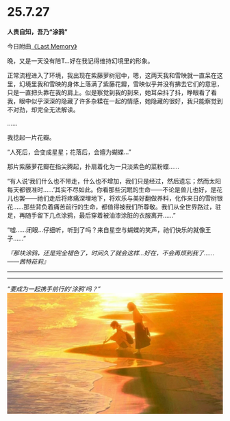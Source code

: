 # 25.7.27

**人贵自知，吾乃“涂鸦”**

今日附曲[《Last Memory》](./music/25.7.27-人贵自知，吾乃“涂鸦”/Jurrivh-Last_Memory.mp3)

晚，又是一天没有陪T…好在我记得维持幻境里的形象。

正常流程进入了环境，我出现在紫藤萝树冠中，嗯，这两天我和雪映就一直呆在这里，幻境里我和雪映的身体上落满了紫藤花瓣，雪映似乎并没有拂去它们的意思，只是一直把头靠在我的肩上。似是察觉到我的到来，她耳朵抖了抖，睁眼看了看我，眼中似乎深深的隐藏了许多杂糅在一起的情感，她隐藏的很好，我只能察觉到不对劲，却完全无法解读。

……

我捻起一片花瓣。

“人死后，会变成星星；花落后，会嬗为蝴蝶…”

那片紫藤萝花瓣在指尖腾起，扑扇着化为一只淡紫色的菜粉蝶……

“有人说‘我们什么也不带走，什么也不增加，我们只是经过，然后遗忘；然而太阳每天都很准时……’其实不尽如此。你看那些沉眠的生命——不论是兽儿也好，是花儿也罢——祂们走后将疼痛深埋地下，将欢乐与美好翻做养料，化作来日的雪树银花……那些背负着痛苦前行的生命，都值得被我们所尊敬。我们从全世界路过，驻足，再随手留下几点涂鸦，最后穿着被油漆涂脏的衣服离开……”

“嘘……闭眼…仔细听，听到了吗？来自星空与蝴蝶的笑声，祂们快乐的就像王子……”

*『那块涂鸦，还是完全褪色了，时间久了就会这样…好在，不会再烦到我了……
——茜特菈莉』*

---

---

*“要成为一起携手前行的‘涂鸦’吗？”*
![陪伴](images/25.7.27-人贵自知，吾乃“涂鸦”/1753705880454.png)


